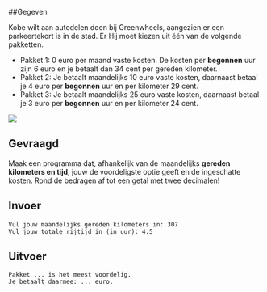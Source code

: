 ##Gegeven

Kobe wilt aan autodelen doen bij Greenwheels, aangezien er een parkeertekort is in de stad. Er Hij moet kiezen uit één van de volgende pakketten.

* Pakket 1: 0 euro per maand vaste kosten. De kosten per **begonnen** uur zijn 6 euro en je betaalt dan 34 cent per gereden kilometer. 
* Pakket 2: Je betaalt maandelijks 10 euro vaste kosten, daarnaast betaal je 4 euro per **begonnen** uur en per kilometer 29 cent. 
* Pakket 3: Je betaalt maandelijks 25 euro vaste kosten, daarnaast betaal je 3 euro per **begonnen** uur en per kilometer 24 cent.  

<img src="https://www.netsolutions.com/insights/wp-content/uploads/2019/07/essential-features-for-building-a-ride-sharing-app.jpg"/>

## Gevraagd

Maak een programma dat, afhankelijk van de maandelijks **gereden kilometers en tijd**, jouw de voordeligste optie geeft en de ingeschatte kosten.
Rond de bedragen af tot een getal met twee decimalen! 
## Invoer
```
Vul jouw maandelijks gereden kilometers in: 307
Vul jouw totale rijtijd in (in uur): 4.5

```

## Uitvoer
```
Pakket ... is het meest voordelig.
Je betaalt daarmee: ... euro.
```

